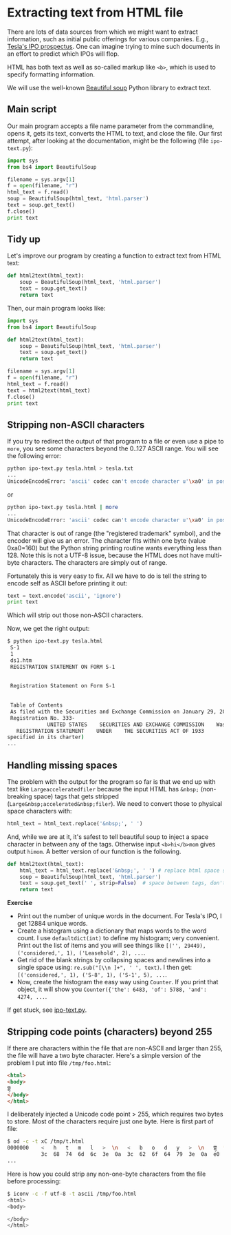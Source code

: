 # Extracting text from HTML file

There are lots of data sources from which we might want to extract information, such as initial public offerings for various companies. E.g., [Tesla's IPO prospectus](https://www.sec.gov/Archives/edgar/data/1318605/000119312510017054/ds1.htm). One can imagine trying to mine such documents in an effort to predict which IPOs will flop.

HTML has both text as well as so-called markup like `<b>`, which is used to specify formatting information.

We will use the well-known [Beautiful soup](https://www.crummy.com/software/BeautifulSoup/bs4/doc/) Python library to extract text. 

## Main script

Our main program accepts a file name parameter from the commandline, opens it, gets its text, converts the HTML to text, and close the file. Our first attempt, after looking at the documentation, might be the following (file `ipo-text.py`):


```python
import sys
from bs4 import BeautifulSoup

filename = sys.argv[1]
f = open(filename, "r")
html_text = f.read()
soup = BeautifulSoup(html_text, 'html.parser')
text = soup.get_text()
f.close()
print text
```

## Tidy up

Let's improve our program by creating a function to extract text from HTML text:

```python
def html2text(html_text):
    soup = BeautifulSoup(html_text, 'html.parser')
    text = soup.get_text()
    return text
```

Then, our main program looks like:

```python
import sys
from bs4 import BeautifulSoup

def html2text(html_text):
    soup = BeautifulSoup(html_text, 'html.parser')
    text = soup.get_text()
    return text

filename = sys.argv[1]
f = open(filename, "r")
html_text = f.read()
text = html2text(html_text)
f.close()
print text
```

## Stripping non-ASCII characters

If you try to redirect the output of that program to a file or even use a pipe to `more`, you see some characters beyond the 0..127 ASCII range. You will see the following error:

```bash
python ipo-text.py tesla.html > tesla.txt
...
UnicodeEncodeError: 'ascii' codec can't encode character u'\xa0' in position 197: ordinal not in range(128)
```

or

```bash
python ipo-text.py tesla.html | more
...
UnicodeEncodeError: 'ascii' codec can't encode character u'\xa0' in position 197: ordinal not in range(128)
```

That character is out of range (the "registered trademark" symbol), and the encoder will give us an error.  The character fits within one byte (value 0xa0=160) but the Python string printing routine wants everything less than 128.  Note this is not a UTF-8 issue, because the HTML does not have multi-byte characters. The characters are simply out of range.

Fortunately this is very easy to fix. All we have to do is tell the string to encode self as ASCII before printing it out:

```python
text = text.encode('ascii', 'ignore')
print text
```

Which will strip out those non-ASCII characters. 

Now, we get the right output:

```bash
$ python ipo-text.py tesla.html
 S-1
 1
 ds1.htm
 REGISTRATION STATEMENT ON FORM S-1
 
 
 Registration Statement on Form S-1 
 
 
 Table of Contents 
 As filed with the Securities and Exchange Commission on January 29, 2010  
 Registration No. 333-                 
             UNITED STATES    SECURITIES AND EXCHANGE COMMISSION    Washington, D.C. 20549            FORM S-1  
   REGISTRATION STATEMENT    UNDER    THE SECURITIES ACT OF 1933            Tesla Motors, Inc.    (Exact name of Registrant as
specified in its charter)              
...
```

## Handling missing spaces

The problem with the output for the program so far is that we end up with text like `Largeacceleratedfiler` because the input HTML has `&nbsp;` (non-breaking space) tags that gets stripped (`Large&nbsp;accelerated&nbsp;filer`). We need to convert those to physical space characters with:

```python
html_text = html_text.replace('&nbsp;', ' ')
```

And, while we are at it, it's safest to tell beautiful soup to inject a space character in between any of the tags. Otherwise input `<b>hi</b>mom` gives output `himom`. A better version of our function is the following.

```python
def html2text(html_text):
    html_text = html_text.replace('&nbsp;', ' ') # replace html space specifier with space char
    soup = BeautifulSoup(html_text, 'html.parser')
    text = soup.get_text(' ', strip=False)  # space between tags, don't strip newlines
    return text
```


**Exercise**

* Print out the number of unique words in the document. For Tesla's IPO, I get 12884 unique words.
* Create a histogram using a dictionary that maps words to the word count. I use `defaultdict(int)` to define my histogram; very convenient. Print out the list of items and you will see things like `[('', 29449), ('considered,', 1), ('Leasehold', 2), ...`.
* Get rid of the blank strings by collapsing spaces and newlines into a single space using: `re.sub("[\\n ]+", ' ', text)`. I then get: `[('considered,', 1), ('S-8', 1), ('S-1', 5), ...`.
* Now, create the histogram the easy way using `Counter`. If you print that object, it will show you `Counter({'the': 6483, 'of': 5788, 'and': 4274, ...`.

If get stuck, see [ipo-text.py](https://github.com/parrt/msan692/blob/master/notes/code/html/ipo-text.py).


## Stripping code points (characters) beyond 255

If there are characters within the file that are non-ASCII and larger than 255, the file will have a two byte character. Here's a simple version of the problem I put into file `/tmp/foo.html`:

```html
<html>
<body>
གྷ
</body>
</html>
```

I deliberately injected a Unicode code point > 255, which requires two bytes to store.  Most of the characters require just one byte. Here is first part of file:

```bash
$ od -c -t xC /tmp/t.html
0000000    <   h   t   m   l   >  \n   <   b   o   d   y   >  \n   གྷ  **
           3c  68  74  6d  6c  3e  0a  3c  62  6f  64  79  3e  0a  e0  bd
...
```           

Here is how you could strip any non-one-byte characters from the file before processing:

```bash
$ iconv -c -f utf-8 -t ascii /tmp/foo.html 
<html>
<body>

</body>
</html>
```